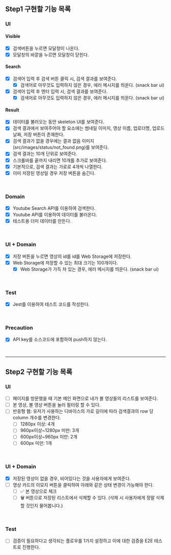 ## Step1 구현할 기능 목록

### UI

#### Visible

- [x] 검색버튼을 누르면 모달창이 나온다.
- [x] 모달창의 바깥을 누르면 모달창이 닫힌다.

#### Search

- [x] 검색어 입력 후 검색 버튼 클릭 시, 검색 결과를 보여준다.
  - [x] 검색어로 아무것도 입력하지 않은 경우, 에러 메시지를 띄운다. (snack bar ui)
- [x] 검색어 입력 후 엔터 입력 시, 검색 결과를 보여준다.
  - [x] 검색어로 아무것도 입력하지 않은 경우, 에러 메시지를 띄운다. (snack bar ui)

#### Result

- [x] 데이터를 불러오는 동안 skeleton UI를 보여준다.
- [x] 검색 결과에서 보여주어야 할 요소에는 썸네일 이미지, 영상 이름, 업로더명, 업로드 날짜, 저장 버튼이 존재한다.
- [x] 검색 결과가 없을 경우에는 결과 없음 이미지(src/images/status/not_found.png)를 보여준다.
- [x] 검색 결과는 10개 단위로 보여준다.
- [x] 스크롤바를 끝까지 내리면 10개를 추가로 보여준다.
- [x] 기본적으로, 검색 결과는 가로로 4개씩 나열한다.
- [x] 이미 저장된 영상일 경우 저장 버튼을 숨긴다.

<br>

### Domain

- [x] Youtube Search API를 이용하여 검색한다.
- [x] Youtube API를 이용하여 데이터를 불러온다.
- [x] 테스트용 더미 데이터를 만든다.

<br>

### UI + Domain

- [x] 저장 버튼을 누르면 영상의 id를 id를 Web Storage에 저장한다.
- [x] Web Storage에 저장할 수 있는 최대 크기는 100개이다.
  - [x] Web Storage가 가득 차 있는 경우, 에러 메시지를 띄운다. (snack bar ui)

<br>

### Test

- [x] Jest를 이용하여 테스트 코드를 작성한다.

<br>

### Precaution

- [x] API key를 소스코드에 포함하여 push하지 않는다.

<br>
<hr>

## Step2 구현할 기능 목록

### UI

- [ ] 페이지를 방문했을 때 기본 메인 화면으로 내가 볼 영상들의 리스트를 보여준다.
- [ ] 본 영상, 볼 영상 버튼을 눌러 필터링 할 수 있다.
- [ ] 반응형 웹: 유저가 사용하는 디바이스의 가로 길이에 따라 검색결과의 row 당 column 개수를 변경한다.
  - [ ] 1280px 이상: 4개
  - [ ] 960px이상~1280px 미만: 3개
  - [ ] 600px이상~960px 미만: 2개
  - [ ] 600px 미만: 1개

<br>

### UI + Domain

- [x] 저장된 영상이 없을 경우, 비어있다는 것을 사용자에게 보여준다.
- [ ] 영상 카드의 이모지 버튼을 클릭하여 아래와 같은 상태 변경이 가능해야 한다.
  - [ ] ✅ 본 영상으로 체크
  - [ ] 🗑️ 버튼으로 저장된 리스트에서 삭제할 수 있다. (삭제 시 사용자에게 정말 삭제할 것인지 물어봅니다.)

<br>

### Test

- [ ] 검증이 필요하다고 생각되는 플로우를 1가지 설정하고 이에 대한 검증을 E2E 테스트로 진행한다.
